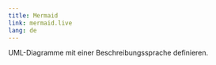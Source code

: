 ```yaml
---
title: Mermaid
link: mermaid.live
lang: de
---
```


UML-Diagramme mit einer Beschreibungssprache definieren.